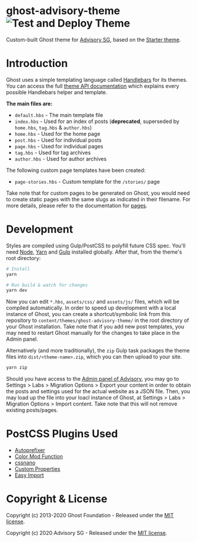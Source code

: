 # ghost-advisory-theme ![Test and Deploy Theme](https://github.com/AdvisorySG/ghost-advisory-theme/workflows/Build%20and%20Deploy%20Theme/badge.svg)

Custom-built Ghost theme for [Advisory SG](https://advisory.sg), based on the [Starter theme](https://github.com/TryGhost/Starter).

# Introduction

Ghost uses a simple templating language called [Handlebars](http://handlebarsjs.com/) for its themes. You can access the full [theme API documentation](https://themes.ghost.org) which explains every possible Handlebars helper and template.

**The main files are:**

-   `default.hbs` - The main template file
-   `index.hbs` - Used for an index of posts (**deprecated**, superseded by `home.hbs`, `tag.hbs` & `author.hbs`)
-   `home.hbs` - Used for the home page
-   `post.hbs` - Used for individual posts
-   `page.hbs` - Used for individual pages
-   `tag.hbs` - Used for tag archives
-   `author.hbs` - Used for author archives

The following custom page templates have been created:

-   `page-stories.hbs` - Custom template for the `/stories/` page

Take note that for custom pages to be generated on Ghost, you would need to create static pages with the same slugs as indicated in their filename. For more details, please refer to the documentation for [pages](https://ghost.org/docs/api/v3/handlebars-themes/context/page/).

# Development

Styles are compiled using Gulp/PostCSS to polyfill future CSS spec. You'll need [Node](https://nodejs.org/), [Yarn](https://yarnpkg.com/) and [Gulp](https://gulpjs.com) installed globally. After that, from the theme's root directory:

```bash
# Install
yarn

# Run build & watch for changes
yarn dev
```

Now you can edit `*.hbs`, `assets/css/` and `assets/js/` files, which will be compiled automatically. In order to speed up development with a local instance of Ghost, you can create a shortcut/symbolic link from this repository to `content/themes/ghost-advisory-theme/` in the root directory of your Ghost installation. Take note that if you add new post templates, you may need to restart Ghost manually for the changes to take place in the Admin panel.

Alternatively (and more traditionally), the `zip` Gulp task packages the theme files into `dist/<theme-name>.zip`, which you can then upload to your site.

```bash
yarn zip
```

Should you have access to the [Admin panel of Advisory](https://beta.advisory.sg/ghost/), you may go to Settings > Labs > Migration Options > Export your content in order to obtain the posts and settings used for the actual website as a JSON file. Then, you may load up the file into your loacl instance of Ghost, at Settings > Labs > Migration Options > Import content. Take note that this will not remove existing posts/pages.

# PostCSS Plugins Used

-   [Autoprefixer](https://github.com/postcss/autoprefixer)
-   [Color Mod Function](https://github.com/jonathantneal/postcss-color-mod-function)
-   [cssnano](https://github.com/cssnano/cssnano)
-   [Custom Properties](https://github.com/postcss/postcss-custom-properties)
-   [Easy Import](https://github.com/trysound/postcss-easy-import)

# Copyright & License

Copyright (c) 2013-2020 Ghost Foundation - Released under the [MIT license](LICENSE).

Copyright (c) 2020 Advisory SG - Released under the [MIT license](LICENSE).
